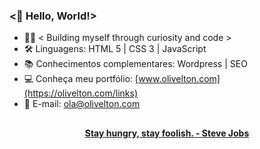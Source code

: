 ### <🖖 Hello, World!>

- 🧑‍💻 < Building myself through curiosity and code >
- 🛠 Linguagens: HTML 5 | CSS 3 | JavaScript
- 📚 Conhecimentos complementares: Wordpress | SEO
- 💻 Conheça meu portfólio: [www.olivelton.com](https://olivelton.com/links)
- 📧 E-mail: ola@olivelton.com

##

<div align="center">
<strong> <a href="https://www.youtube.com/watch?v=UF8uR6Z6KLc&ab_channel=Stanford" target="_blank">Stay hungry, stay foolish. - Steve Jobs</a></strong>
</div>
